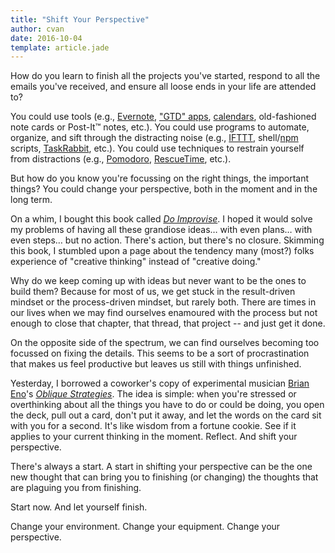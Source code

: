 ```yaml
---
title: "Shift Your Perspective"
author: cvan
date: 2016-10-04
template: article.jade
---
```


How do you learn to finish all the projects you've started, respond to all the emails you've received, and ensure all loose ends in your life are attended to?

<span class="more"></span>

You could use tools (e.g., [Evernote](https://evernote.com/), ["GTD" apps](https://en.wikipedia.org/wiki/Getting_Things_Done), [calendars](http://lifehacker.com/print-this-four-week-calendar-to-use-seinfelds-product-1491809191), old-fashioned note cards or Post-It™ notes, etc.). You could use programs to automate, organize, and sift through the distracting noise (e.g., [IFTTT](https://ifttt.com/), shell/[npm](https://www.npmjs.com) scripts, [TaskRabbit](https://www.taskrabbit.com/), etc.). You could use techniques to restrain yourself from distractions (e.g., [Pomodoro](http://pomodorotechnique.com/), [RescueTime](https://www.rescuetime.com/), etc.).

But how do you know you're focussing on the right things, the important things? You could change your perspective, both in the moment and in the long term.

On a whim, I bought this book called [_Do Improvise_](http://www.goodreads.com/book/show/17971839-do-improvise). I hoped it would solve my problems of having all these grandiose ideas… with even plans… with even steps… but no action. There's action, but there's no closure. Skimming this book, I stumbled upon a page about the tendency many (most?) folks experience of "creative thinking" instead of "creative doing."

Why do we keep coming up with ideas but never want to be the ones to build them? Because for most of us, we get stuck in the result-driven mindset or the process-driven mindset, but rarely both. There are times in our lives when we may find ourselves enamoured with the process but not enough to close that chapter, that thread, that project -- and just get it done.

On the opposite side of the spectrum, we can find ourselves becoming too focussed on fixing the details. This seems to be a sort of procrastination that makes us feel productive but leaves us still with things unfinished.

Yesterday, I borrowed a coworker's copy of experimental musician [Brian Eno](https://en.wikipedia.org/wiki/Brian_Eno)'s [_Oblique Strategies_](http://www.rtqe.net/ObliqueStrategies/). The idea is simple: when you're stressed or overthinking about all the things you have to do or could be doing, you open the deck, pull out a card, don't put it away, and let the words on the card sit with you for a second. It's like wisdom from a fortune cookie. See if it applies to your current thinking in the moment. Reflect. And shift your perspective.

There's always a start. A start in shifting your perspective can be the one new thought that can bring you to finishing (or changing) the thoughts that are plaguing you from finishing.

Start now. And let yourself finish.

Change your environment. Change your equipment. Change your perspective.
